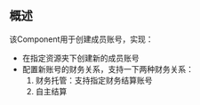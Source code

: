 ## 概述

该Component用于创建成员账号，实现：

- 在指定资源夹下创建新的成员账号
- 配置新账号的财务关系，支持一下两种财务关系：
    1. 财务托管：支持指定财务结算账号
    2. 自主结算